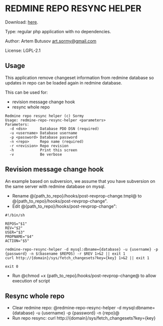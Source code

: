 REDMINE REPO RESYNC HELPER
==========================

Download: [here](/utils/redmine-repo-resync-helper).

Type: regular php application with no dependencies.

Author: Artem Butusov <art.sormy@gmail.com>

License: LGPL-2.1

Usage
-----

This application remove changeset information from redmine database so updates in repo can be
loaded again in redmine database.

This can be used for:

- revision message change hook
- resync whole repo

```
Redmine repo resync helper (c) Sormy
Usage: redmine-repo-resync-helper <parameters>
Parameters:
  -d <dsn>      Database PDO DSN (required)
  -u <username> Database username
  -p <password> Database password
  -n <repo>     Repo name (required)
  -r <revision> Repo revision
  -h            Print this screen
  -v            Be verbose
```

Revision message change hook
----------------------------

An example based on subversion, we assume that you have subversion on the same server with
redmine database on mysql.

- Rename @{path_to_repo}/hooks/post-revprop-change.tmpl@ to @{path_to_repo}/hooks/post-revprop-change".
- Edit @{path_to_repo}/hooks/post-revprop-change":

```
#!/bin/sh

REPOS="$1"
REV="$2"
USER="$3"
PROPNAME="$4"
ACTION="$5"

redmine-repo-resync-helper -d mysql:dbname={database} -u {username} -p {password} -n $(basename $REPOS) -r $REV 1>&2 || exit 1
curl http://{domain}/sys/fetch_changesets?key={key} 1>&2 || exit 1

exit 0
```

- Run @chmod +x {path_to_repo}/hooks/post-revprop-change@ to allow execution of script

Resync whole repo
-----------------

- Clear redmine repo: @redmine-repo-resync-helper -d mysql:dbname={database} -u {username} -p {password} -n {repo}@
- Run repo resync: curl http://{domain}/sys/fetch_changesets?key={key}
